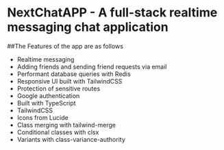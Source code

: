 # NextChatAPP - A full-stack realtime messaging chat application

##The Features of the app are as follows
- Realtime messaging
- Adding friends and sending friend requests via email
- Performant database queries with Redis
- Responsive UI built with TailwindCSS
- Protection of sensitive routes
- Google authentication
- Built with TypeScript
- TailwindCSS
- Icons from Lucide
- Class merging with tailwind-merge
- Conditional classes with clsx
- Variants with class-variance-authority

